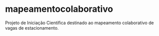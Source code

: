# mapeamentocolaborativo
Projeto de Iniciação Científica destinado ao mapeamento colaborativo de vagas de estacionamento.
